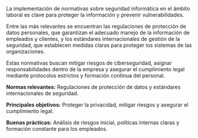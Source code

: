 La implementación de normativas sobre seguridad informática en el ámbito laboral es clave para proteger la información y prevenir vulnerabilidades. 

Entre las más relevantes se encuentran las regulaciones de protección de datos personales, que garantizan el adecuado manejo de la información de empleados y clientes, y los estándares internacionales de gestión de la seguridad, que establecen medidas claras para proteger los sistemas de las organizaciones. 

Estas normativas buscan mitigar riesgos de ciberseguridad, asignar responsabilidades dentro de la empresa y asegurar el cumplimiento legal mediante protocolos estrictos y formación continua del personal.

**Normas relevantes:** Regulaciones de protección de datos y estándares internacionales de seguridad.

**Principales objetivos:** Proteger la privacidad, mitigar riesgos y asegurar el cumplimiento legal.

**Buenas prácticas:** Análisis de riesgos inicial, políticas internas claras y formación constante para los empleados.
